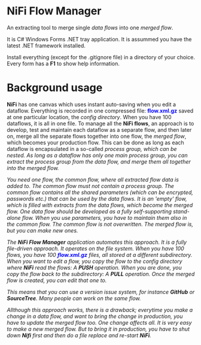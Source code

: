 # NiFi Flow Manager
An extracting tool to merge single <i>data flows</i> into one <i>merged flow</i>.

<p>It is C# Windows Forms .NET tray application. It is assummed you have the latest .NET framework installed.</p>

<p>Install everything (except for the .gitignore file) in a directory of your choice. Every form has a <b>F1</b> to show help information.</p>

# Background usage

<p><b>NiFi</b> has one canvas which uses instant auto-saving when you edit a dataflow. Everything is recorded in one compressed file: <font color='blue'><b>flow.xml.gz</b></font> saved at one particular location, the <i>config directory</i>. When you have 100 dataflows, it is all in one file. To manage all the <b>NiFi flows</b>, an approach is to develop, test and maintain each dataflow as a separate flow, and then later on, merge all the separate flows together into one flow, the <i>merged flow</i>, which becomes your production flow. This can be done as long as each dataflow is encapsulated in a so-called <i>process group<i>, which can be nested. As long as a dataflow has only one main process group, you can extract the <i>process group</i> from the <i>data flow</i>, and merge them all together into the <i>merged flow.</i></p>
<p>You need one flow, the <i>common flow</i>, where all extracted flow data is added to. The <i>common flow</i> must not contain a <i>process group</i>. The <i>common flow</i> contains all the shared parameters (which can be encrypted, passwords etc.) that can be used by the <i>data flows</i>. It is an 'empty' flow, which is filled with extracts from the <i>data flows</i>, which become the <i>merged flow</i>. One <i>data flow</i> should be developed as a fully self-supporting stand-alone flow. When you use parameters, you have to maintain them also in the <i>common flow</i>. The <i>common flow</i> is not overwritten. The <i>merged flow<i> is, but you can make new ones.</p> 
<p>The <b>NiFi Flow Manager</b> application automates this approach. It is a fully file-driven approach. It operates on the file system. When you have 100 flows, you have 100 <font color='blue'><b>flow.xml.gz</b></font> files, all stored at a different subdirectory. When you want to edit a flow, you copy the flow to the <i>config directory</i> where <b>NiFi</b> read the flows: A <b>PUSH</b> operation. When you are done, you copy the flow back to the subdirectory: A <b>PULL</b> operation. Once the <i>merged flow</i> is created, you can edit that one to.</p>
<p>This means that you can use a version issue system, for instance <b>GitHub</b> or <b>SourceTree</b>. Many people can work on the same flow.</p>
<p>Allthough this approach works, there is a drawback; everytime you make a change in a <i>data flow</i>, and want to bring the change in production, you have to update the <i>merged flow</i> too. One change affects all. It is very easy to make a new <i>merged flow</i>. But to bring it in production, you have to shut down <b>Nifi</b> first and then do a file replace and re-start <b>NiFi</b>.</p>
